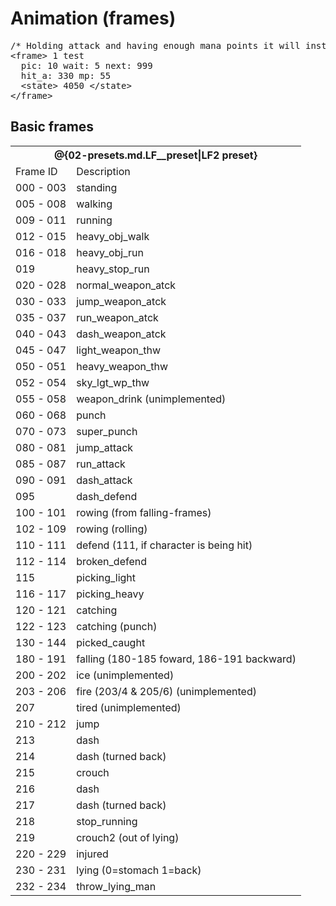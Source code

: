 # Animation (frames)

<pre class="lffs">
/* Holding attack and having enough mana points it will instantly switch to 330 frame. If attack isn't holding it will switch to "next".
&lt;frame&gt; 1 test
  pic: 10 wait: 5 next: 999
  hit_a: 330 mp: 55
  &lt;state&gt; 4050 &lt;/state&gt;
&lt;/frame&gt;
</pre>


## Basic frames

<table class="info-table">
<tr>
<th colspan="2">@{02-presets.md.LF__preset|LF2 preset}</th>
</tr>
<tr><td class="info-table-desc">Frame ID</td><td class="info-table-desc">Description</td></tr>
<tr>
<td class="state-num range">000 - 003</td>
<td class="state-desc">standing</td>
</tr>
<tr>
<td class="state-num range">005 - 008</td>
<td class="state-desc">walking</td>
</tr>
<tr>
<td class="state-num range">009 - 011</td>
<td class="state-desc">running</td>
</tr>
<tr>
<td class="state-num range">012 - 015</td>
<td class="state-desc">heavy_obj_walk</td>
</tr>
<tr>
<td class="state-num range">016 - 018</td>
<td class="state-desc">heavy_obj_run</td>
</tr>
<tr>
<td class="state-num range">019</td>
<td class="state-desc">heavy_stop_run</td>
</tr>
<tr>
<td class="state-num range">020 - 028</td>
<td class="state-desc">normal_weapon_atck</td>
</tr>
<tr>
<td class="state-num range">030 - 033</td>
<td class="state-desc">jump_weapon_atck</td>
</tr>
<tr>
<td class="state-num range">035 - 037</td>
<td class="state-desc">run_weapon_atck</td>
</tr>
<tr>
<td class="state-num range">040 - 043</td>
<td class="state-desc">dash_weapon_atck</td>
</tr>
<tr>
<td class="state-num range">045 - 047</td>
<td class="state-desc">light_weapon_thw</td>
</tr>
<tr>
<td class="state-num range">050 - 051</td>
<td class="state-desc">heavy_weapon_thw</td>
</tr>
<tr>
<td class="state-num range">052 - 054</td>
<td class="state-desc">sky_lgt_wp_thw</td>
</tr>
<tr>
<td class="state-num range">055 - 058</td>
<td class="state-desc">weapon_drink (unimplemented)</td>
</tr>
<tr>
<td class="state-num range">060 - 068</td>
<td class="state-desc">punch</td>
</tr>
<tr>
<td class="state-num range">070 - 073</td>
<td class="state-desc">super_punch</td>
</tr>
<tr>
<td class="state-num range">080 - 081</td>
<td class="state-desc">jump_attack</td>
</tr>
<tr>
<td class="state-num range">085 - 087</td>
<td class="state-desc">run_attack</td>
</tr>
<tr>
<td class="state-num range">090 - 091</td>
<td class="state-desc">dash_attack</td>
</tr>
<tr>
<td class="state-num range">095</td>
<td class="state-desc">dash_defend</td>
</tr>
<tr>
<td class="state-num range">100 - 101</td>
<td class="state-desc">rowing (from falling-frames)</td>
</tr>
<tr>
<td class="state-num range">102 - 109</td>
<td class="state-desc">rowing (rolling)</td>
</tr>
<tr>
<td class="state-num range">110 - 111</td>
<td class="state-desc">defend (111, if character is being hit)</td>
</tr>
<tr>
<td class="state-num range">112 - 114</td>
<td class="state-desc">broken_defend</td>
</tr>
<tr>
<td class="state-num range">115</td>
<td class="state-desc">picking_light</td>
</tr>
<tr>
<td class="state-num range">116 - 117</td>
<td class="state-desc">picking_heavy</td>
</tr>
<tr>
<td class="state-num range">120 - 121</td>
<td class="state-desc">catching</td>
</tr>
<tr>
<td class="state-num range">122 - 123</td>
<td class="state-desc">catching (punch)</td>
</tr>
<tr>
<td class="state-num range">130 - 144</td>
<td class="state-desc">picked_caught</td>
</tr>
<tr>
<td class="state-num range">180 - 191</td>
<td class="state-desc">falling (180-185 foward, 186-191 backward)</td>
</tr>
<tr>
<td class="state-num range">200 - 202</td>
<td class="state-desc">ice (unimplemented)</td>
</tr>
<tr>
<td class="state-num range">203 - 206</td>
<td class="state-desc">fire (203/4 & 205/6) (unimplemented)</td>
</tr>
<tr>
<td class="state-num range">207</td>
<td class="state-desc">tired (unimplemented)</td>
</tr>
<tr>
<td class="state-num range">210 - 212</td>
<td class="state-desc">jump</td>
</tr>
<tr>
<td class="state-num range">213</td>
<td class="state-desc">dash</td>
</tr>
<tr>
<td class="state-num range">214</td>
<td class="state-desc">dash (turned back)</td>
</tr>
<tr>
<td class="state-num range">215</td>
<td class="state-desc">crouch</td>
</tr>
<tr>
<td class="state-num range">216</td>
<td class="state-desc">dash</td>
</tr>
<tr>
<td class="state-num range">217</td>
<td class="state-desc">dash (turned back)</td>
</tr>
<tr>
<td class="state-num range">218</td>
<td class="state-desc">stop_running</td>
</tr>
<tr>
<td class="state-num range">219</td>
<td class="state-desc">crouch2 (out of lying)</td>
</tr>
<tr>
<td class="state-num range">220 - 229</td>
<td class="state-desc">injured</td>
</tr>
<tr>
<td class="state-num range">230 - 231</td>
<td class="state-desc">lying (0=stomach 1=back)</td>
</tr>
<tr>
<td class="state-num range">232 - 234</td>
<td class="state-desc">throw_lying_man</td>
</tr>
</table>